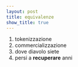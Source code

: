 ```yaml
---
layout: post
title: equivalenze
show_title: true
---
```


1. tokenizzazione
2. commercializzazione
3. dove diavolo siete
4. persi a __recuperare__ anni
